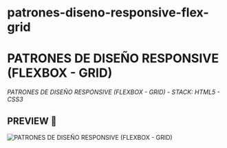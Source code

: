 # patrones-diseno-responsive-flex-grid
# PATRONES DE DISEÑO RESPONSIVE (FLEXBOX - GRID)
_PATRONES DE DISEÑO RESPONSIVE (FLEXBOX - GRID) - STACK: HTML5 - CSS3_

## PREVIEW 🚀

![PATRONES DE DISEÑO RESPONSIVE (FLEXBOX - GRID)](https://i.imgur.com/3UplkgR.png)
